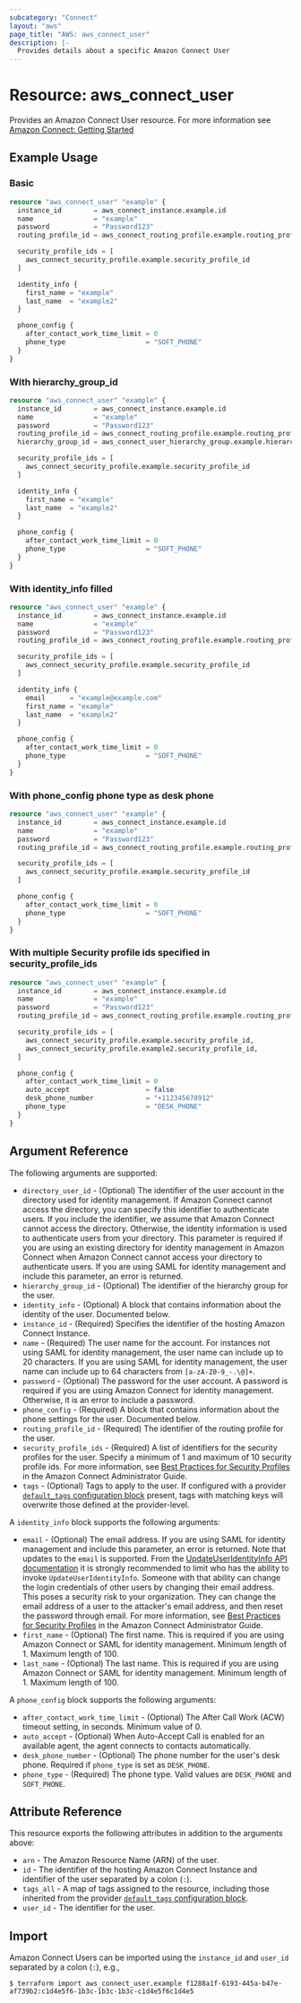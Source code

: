 ```yaml
---
subcategory: "Connect"
layout: "aws"
page_title: "AWS: aws_connect_user"
description: |-
  Provides details about a specific Amazon Connect User
---
```


# Resource: aws_connect_user

Provides an Amazon Connect User resource. For more information see
[Amazon Connect: Getting Started](https://docs.aws.amazon.com/connect/latest/adminguide/amazon-connect-get-started.html)

## Example Usage

### Basic

```terraform
resource "aws_connect_user" "example" {
  instance_id        = aws_connect_instance.example.id
  name               = "example"
  password           = "Password123"
  routing_profile_id = aws_connect_routing_profile.example.routing_profile_id

  security_profile_ids = [
    aws_connect_security_profile.example.security_profile_id
  ]

  identity_info {
    first_name = "example"
    last_name  = "example2"
  }

  phone_config {
    after_contact_work_time_limit = 0
    phone_type                    = "SOFT_PHONE"
  }
}
```

### With hierarchy_group_id

```terraform
resource "aws_connect_user" "example" {
  instance_id        = aws_connect_instance.example.id
  name               = "example"
  password           = "Password123"
  routing_profile_id = aws_connect_routing_profile.example.routing_profile_id
  hierarchy_group_id = aws_connect_user_hierarchy_group.example.hierarchy_group_id

  security_profile_ids = [
    aws_connect_security_profile.example.security_profile_id
  ]

  identity_info {
    first_name = "example"
    last_name  = "example2"
  }

  phone_config {
    after_contact_work_time_limit = 0
    phone_type                    = "SOFT_PHONE"
  }
}
```

### With identity_info filled

```terraform
resource "aws_connect_user" "example" {
  instance_id        = aws_connect_instance.example.id
  name               = "example"
  password           = "Password123"
  routing_profile_id = aws_connect_routing_profile.example.routing_profile_id

  security_profile_ids = [
    aws_connect_security_profile.example.security_profile_id
  ]

  identity_info {
    email      = "example@example.com"
    first_name = "example"
    last_name  = "example2"
  }

  phone_config {
    after_contact_work_time_limit = 0
    phone_type                    = "SOFT_PHONE"
  }
}
```

### With phone_config phone type as desk phone

```terraform
resource "aws_connect_user" "example" {
  instance_id        = aws_connect_instance.example.id
  name               = "example"
  password           = "Password123"
  routing_profile_id = aws_connect_routing_profile.example.routing_profile_id

  security_profile_ids = [
    aws_connect_security_profile.example.security_profile_id
  ]

  phone_config {
    after_contact_work_time_limit = 0
    phone_type                    = "SOFT_PHONE"
  }
}
```

### With multiple Security profile ids specified in security_profile_ids

```terraform
resource "aws_connect_user" "example" {
  instance_id        = aws_connect_instance.example.id
  name               = "example"
  password           = "Password123"
  routing_profile_id = aws_connect_routing_profile.example.routing_profile_id

  security_profile_ids = [
    aws_connect_security_profile.example.security_profile_id,
    aws_connect_security_profile.example2.security_profile_id,
  ]

  phone_config {
    after_contact_work_time_limit = 0
    auto_accept                   = false
    desk_phone_number             = "+112345678912"
    phone_type                    = "DESK_PHONE"
  }
}
```

## Argument Reference

The following arguments are supported:

* `directory_user_id` - (Optional) The identifier of the user account in the directory used for identity management. If Amazon Connect cannot access the directory, you can specify this identifier to authenticate users. If you include the identifier, we assume that Amazon Connect cannot access the directory. Otherwise, the identity information is used to authenticate users from your directory. This parameter is required if you are using an existing directory for identity management in Amazon Connect when Amazon Connect cannot access your directory to authenticate users. If you are using SAML for identity management and include this parameter, an error is returned.
* `hierarchy_group_id` - (Optional) The identifier of the hierarchy group for the user.
* `identity_info` - (Optional) A block that contains information about the identity of the user. Documented below.
* `instance_id` - (Required) Specifies the identifier of the hosting Amazon Connect Instance.
* `name` - (Required) The user name for the account. For instances not using SAML for identity management, the user name can include up to 20 characters. If you are using SAML for identity management, the user name can include up to 64 characters from `[a-zA-Z0-9_-.\@]+`.
* `password` - (Optional) The password for the user account. A password is required if you are using Amazon Connect for identity management. Otherwise, it is an error to include a password.
* `phone_config` - (Required) A block that contains information about the phone settings for the user. Documented below.
* `routing_profile_id` - (Required) The identifier of the routing profile for the user.
* `security_profile_ids` - (Required) A list of identifiers for the security profiles for the user. Specify a minimum of 1 and maximum of 10 security profile ids. For more information, see [Best Practices for Security Profiles](https://docs.aws.amazon.com/connect/latest/adminguide/security-profile-best-practices.html) in the Amazon Connect Administrator Guide.
* `tags` - (Optional) Tags to apply to the user. If configured with a provider
[`default_tags` configuration block](https://registry.terraform.io/providers/hashicorp/aws/latest/docs#default_tags-configuration-block) present, tags with matching keys will overwrite those defined at the provider-level.

A `identity_info` block supports the following arguments:

* `email` - (Optional) The email address. If you are using SAML for identity management and include this parameter, an error is returned. Note that updates to the `email` is supported. From the [UpdateUserIdentityInfo API documentation](https://docs.aws.amazon.com/connect/latest/APIReference/API_UpdateUserIdentityInfo.html) it is strongly recommended to limit who has the ability to invoke `UpdateUserIdentityInfo`. Someone with that ability can change the login credentials of other users by changing their email address. This poses a security risk to your organization. They can change the email address of a user to the attacker's email address, and then reset the password through email. For more information, see [Best Practices for Security Profiles](https://docs.aws.amazon.com/connect/latest/adminguide/security-profile-best-practices.html) in the Amazon Connect Administrator Guide.
* `first_name` - (Optional) The first name. This is required if you are using Amazon Connect or SAML for identity management. Minimum length of 1. Maximum length of 100.
* `last_name` - (Optional) The last name. This is required if you are using Amazon Connect or SAML for identity management. Minimum length of 1. Maximum length of 100.

A `phone_config` block supports the following arguments:

* `after_contact_work_time_limit` - (Optional) The After Call Work (ACW) timeout setting, in seconds. Minimum value of 0.
* `auto_accept` - (Optional) When Auto-Accept Call is enabled for an available agent, the agent connects to contacts automatically.
* `desk_phone_number` - (Optional) The phone number for the user's desk phone. Required if `phone_type` is set as `DESK_PHONE`.
* `phone_type` - (Required) The phone type. Valid values are `DESK_PHONE` and `SOFT_PHONE`.

## Attribute Reference

This resource exports the following attributes in addition to the arguments above:

* `arn` - The Amazon Resource Name (ARN) of the user.
* `id` - The identifier of the hosting Amazon Connect Instance and identifier of the user
separated by a colon (`:`).
* `tags_all` - A map of tags assigned to the resource, including those inherited from the provider [`default_tags` configuration block](https://registry.terraform.io/providers/hashicorp/aws/latest/docs#default_tags-configuration-block).
* `user_id` - The identifier for the user.

## Import

Amazon Connect Users can be imported using the `instance_id` and `user_id` separated by a colon (`:`), e.g.,

```
$ terraform import aws_connect_user.example f1288a1f-6193-445a-b47e-af739b2:c1d4e5f6-1b3c-1b3c-1b3c-c1d4e5f6c1d4e5
```
